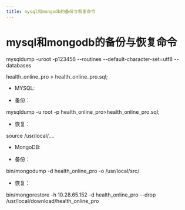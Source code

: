```yaml
---
title: mysql和mongodb的备份与恢复命令
---
```


# mysql和mongodb的备份与恢复命令

mysqldump -uroot -p123456 --routines --default-character-set=utf8 --databases

health_online_pro > health_online_pro.sql;

+ MYSQL:

+ 备份：

mysqldump -u root -p health_online_pro>health_online_pro.sql;

+ 恢复：

source /usr/local/….


+ MongoDB:

+ 备份：

bin/mongodump -d health_online_pro -o /usr/local/src/

+ 恢复：

bin/mongorestore -h 10.28.65.152 -d health_online_pro --drop /usr/local/download/health_online_pro


